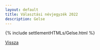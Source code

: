 ```yaml
---
layout: default
title: Választási névjegyzék 2022
description: Gelse
---
```


{% include settlementHTMLs/Gelse.html %}

[Vissza](../)